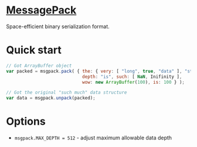 [MessagePack](http://msgpack.org/)
==================================

Space-efficient binary serialization format.

Quick start
===========

```js
// Got ArrayBuffer object
var packed = msgpack.pack( { the: { very: [ "long", true, "data" ], "structure" },
                             depth: "is", such: [ NaN, Inifinity ],
                             wow: new ArrayBuffer(100), is: 100 } );

// Got the original "such much" data structure
var data = msgpack.unpack(packed);
```

Options
=======

* `msgpack.MAX_DEPTH = 512` - adjust maximum allowable data depth

